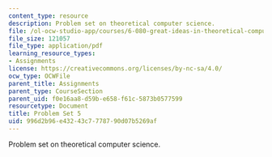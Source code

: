 ```yaml
---
content_type: resource
description: Problem set on theoretical computer science.
file: /ol-ocw-studio-app/courses/6-080-great-ideas-in-theoretical-computer-science-spring-2008/996d2b96e43243c7778790d07b5269af_ps5.pdf
file_size: 121057
file_type: application/pdf
learning_resource_types:
- Assignments
license: https://creativecommons.org/licenses/by-nc-sa/4.0/
ocw_type: OCWFile
parent_title: Assignments
parent_type: CourseSection
parent_uid: f0e16aa8-d59b-e658-f61c-5873b0577599
resourcetype: Document
title: Problem Set 5
uid: 996d2b96-e432-43c7-7787-90d07b5269af
---
```

Problem set on theoretical computer science.